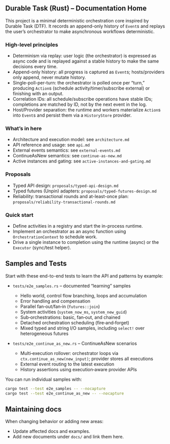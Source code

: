 ## Durable Task (Rust) – Documentation Home

This project is a minimal deterministic orchestration core inspired by Durable Task (DTF). It records an append-only history of `Event`s and replays the user’s orchestrator to make asynchronous workflows deterministic.

### High-level principles

- Determinism via replay: user logic (the orchestrator) is expressed as async code and is replayed against a stable history to make the same decisions every time.
- Append-only history: all progress is captured as `Event`s; hosts/providers only append, never mutate history.
- Single-poll-per-turn: the orchestrator is polled once per “turn,” producing `Action`s (schedule activity/timer/subscribe external) or finishing with an output.
- Correlation IDs: all schedule/subscribe operations have stable IDs; completions are matched by ID, not by the next event in the log.
- Host/Provider separation: the runtime and workers materialize `Action`s into `Event`s and persist them via a `HistoryStore` provider.

### What’s in here

- Architecture and execution model: see `architecture.md`
- API reference and usage: see `api.md`
- External events semantics: see `external-events.md`
- ContinueAsNew semantics: see `continue-as-new.md`
- Active instances and gating: see `active-instances-and-gating.md`

### Proposals

- Typed API design: `proposals/typed-api-design.md`
- Typed futures (Unpin) adapters: `proposals/typed-futures-design.md`
- Reliability: transactional rounds and at-least-once plan: `proposals/reliability-transactional-rounds.md`

### Quick start

- Define activities in a registry and start the in-process runtime.
- Implement an orchestrator as an async function using `OrchestrationContext` to schedule work.
- Drive a single instance to completion using the runtime (async) or the `Executor` (sync/test helper).


## Samples and Tests

Start with these end-to-end tests to learn the API and patterns by example:

- `tests/e2e_samples.rs` – documented “learning” samples
  - Hello world, control flow branching, loops and accumulation
  - Error handling and compensation
  - Parallel fan‑out/fan‑in (`futures::join`)
  - System activities (`system_now_ms`, `system_new_guid`)
  - Sub‑orchestrations: basic, fan‑out, and chained
  - Detached orchestration scheduling (fire‑and‑forget)
  - Mixed typed and string I/O samples, including `select!` over heterogeneous futures

- `tests/e2e_continue_as_new.rs` – ContinueAsNew scenarios
  - Multi‑execution rollover: orchestrator loops via `ctx.continue_as_new(new_input)`; provider stores all executions
  - External event routing to the latest execution
  - History assertions using execution‑aware provider APIs

You can run individual samples with:

```bash
cargo test --test e2e_samples -- --nocapture
cargo test --test e2e_continue_as_new -- --nocapture
```


## Maintaining docs

When changing behavior or adding new areas:
- Update affected docs and examples.
- Add new documents under `docs/` and link them here.



